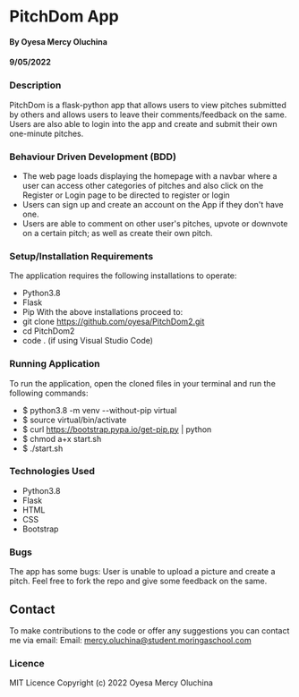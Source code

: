 # PitchDom App
#### By Oyesa Mercy Oluchina
#### 9/05/2022

### Description
PitchDom is a flask-python app that allows users to view pitches submitted by others and allows users to leave their comments/feedback on the same. Users are also able to login into the app and create and submit their own one-minute pitches.  

### Behaviour Driven Development (BDD)
* The web page loads displaying the homepage with a navbar where a user can access other categories of pitches and also click on the  Register or Login page to be directed to register or login
* Users can sign up and create an account on the App if they don't have one.
* Users are able to comment on other user's pitches, upvote or downvote on a certain pitch; as well as create their own pitch.


### Setup/Installation Requirements
The application requires the following installations to operate:
* Python3.8
* Flask 
* Pip 
With the above installations proceed to:
* git clone https://github.com/oyesa/PitchDom2.git
* cd PitchDom2
* code . (if using Visual Studio Code) 

### Running Application
To run the application, open the cloned files in your terminal and run the following commands:
* $ python3.8 -m venv --without-pip virtual
* $ source virtual/bin/activate
* $ curl https://bootstrap.pypa.io/get-pip.py | python
* $ chmod a+x start.sh
* $ ./start.sh

### Technologies Used
* Python3.8
* Flask
* HTML
* CSS
* Bootstrap

### Bugs
The app has some bugs: User is unable to upload a picture and create a pitch. Feel free to fork the repo and give some feedback on the same.

## Contact
To make contributions to the code or offer any suggestions you can contact me via email:
  Email: mercy.oluchina@student.moringaschool.com

### Licence
 MIT Licence
 Copyright (c) 2022 Oyesa Mercy Oluchina